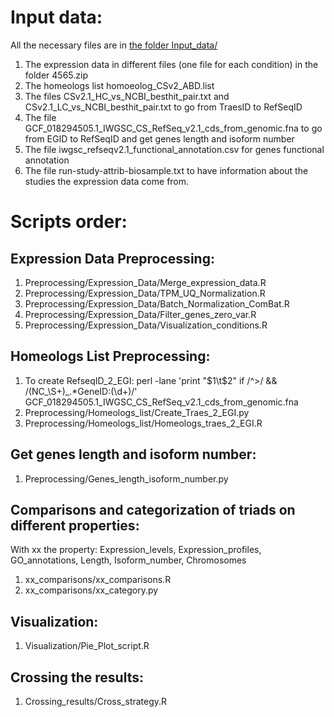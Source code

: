 # Input data:

All the necessary files are in [the folder Input_data/](https://drive.google.com/drive/folders/1LsE7yt3xHYaW_g1oPFcmcuxTNvNdO9M3?usp=sharing)
1. The expression data in different files (one file for each condition) in the folder 4565.zip
2. The homeologs list homoeolog_CSv2_ABD.list
3. The files CSv2.1_HC_vs_NCBI_besthit_pair.txt and CSv2.1_LC_vs_NCBI_besthit_pair.txt to go from TraesID to RefSeqID
4. The file GCF_018294505.1_IWGSC_CS_RefSeq_v2.1_cds_from_genomic.fna to go from EGID to RefSeqID and get genes length and isoform number
5. The file iwgsc_refseqv2.1_functional_annotation.csv for genes functional annotation
6. The file run-study-attrib-biosample.txt to have information about the studies the expression data come from. 

# Scripts order:

## Expression Data Preprocessing:
1. Preprocessing/Expression_Data/Merge_expression_data.R
2. Preprocessing/Expression_Data/TPM_UQ_Normalization.R
3. Preprocessing/Expression_Data/Batch_Normalization_ComBat.R
4. Preprocessing/Expression_Data/Filter_genes_zero_var.R
5. Preprocessing/Expression_Data/Visualization_conditions.R

## Homeologs List Preprocessing:
1. To create RefseqID_2_EGI:
perl -lane 'print "$1\t$2" if /^>/ && /(NC_\S+)_.*GeneID:(\d+)/' GCF_018294505.1_IWGSC_CS_RefSeq_v2.1_cds_from_genomic.fna 
2. Preprocessing/Homeologs_list/Create_Traes_2_EGI.py
3. Preprocessing/Homeologs_list/Homeologs_traes_2_EGI.R

## Get genes length and isoform number:
1. Preprocessing/Genes_length_isoform_number.py

## Comparisons and categorization of triads on different properties:
With xx the property: Expression_levels, Expression_profiles, GO_annotations, Length, Isoform_number, Chromosomes
1. xx_comparisons/xx_comparisons.R
2. xx_comparisons/xx_category.py

## Visualization:
1. Visualization/Pie_Plot_script.R

## Crossing the results:
1. Crossing_results/Cross_strategy.R
